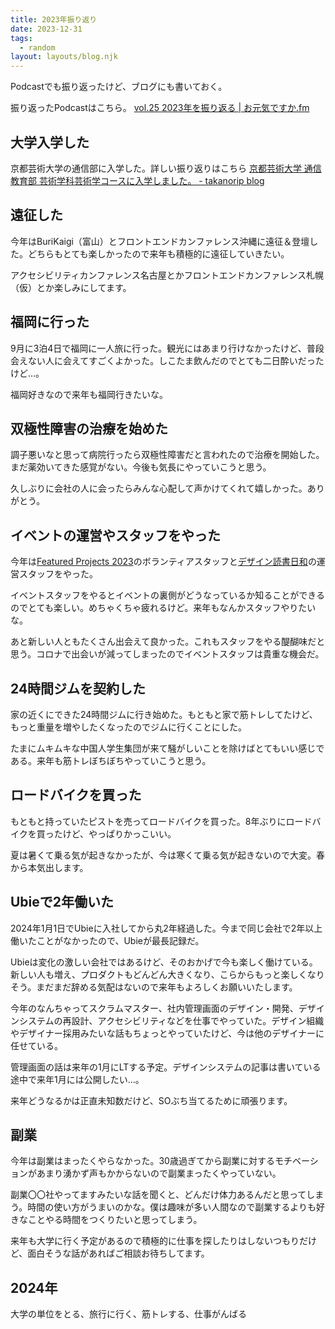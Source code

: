 ```yaml
---
title: 2023年振り返り
date: 2023-12-31
tags:
  - random
layout: layouts/blog.njk
---
```


Podcastでも振り返ったけど、ブログにも書いておく。

振り返ったPodcastはこちら。
[vol.25 2023年を振り返る | お元気ですか.fm](https://podcasters.spotify.com/pod/show/ogenkidesuka-fm/episodes/vol-25-2023-e2dpfpb/a-aapnm62)

## 大学入学した

京都芸術大学の通信部に入学した。詳しい振り返りはこちら
[京都芸術大学 通信教育部 芸術学科芸術学コースに入学しました。 - takanorip blog](https://blog.takanorip.com/posts/2023-12-10-kyoto-art-university/)

## 遠征した

今年はBuriKaigi（富山）とフロントエンドカンファレンス沖縄に遠征＆登壇した。どちらもとても楽しかったので来年も積極的に遠征していきたい。

アクセシビリティカンファレンス名古屋とかフロントエンドカンファレンス札幌（仮）とか楽しみにしてます。

## 福岡に行った

9月に3泊4日で福岡に一人旅に行った。観光にはあまり行けなかったけど、普段会えない人に会えてすごくよかった。しこたま飲んだのでとても二日酔いだったけど…。

福岡好きなので来年も福岡行きたいな。

## 双極性障害の治療を始めた

調子悪いなと思って病院行ったら双極性障害だと言われたので治療を開始した。まだ薬効いてきた感覚がない。今後も気長にやっていこうと思う。

久しぶりに会社の人に会ったらみんな心配して声かけてくれて嬉しかった。ありがとう。

## イベントの運営やスタッフをやった

今年は[Featured Projects 2023](https://www.featuredprojects.jp/)のボランティアスタッフと[デザイン読書日和](https://dezabiyo.studio.site/)の運営スタッフをやった。

イベントスタッフをやるとイベントの裏側がどうなっているか知ることができるのでとても楽しい。めちゃくちゃ疲れるけど。来年もなんかスタッフやりたいな。

あと新しい人ともたくさん出会えて良かった。これもスタッフをやる醍醐味だと思う。コロナで出会いが減ってしまったのでイベントスタッフは貴重な機会だ。

## 24時間ジムを契約した

家の近くにできた24時間ジムに行き始めた。もともと家で筋トレしてたけど、もっと重量を増やしたくなったのでジムに行くことにした。

たまにムキムキな中国人学生集団が来て騒がしいことを除けばとてもいい感じである。来年も筋トレぼちぼちやっていこうと思う。

## ロードバイクを買った

もともと持っていたピストを売ってロードバイクを買った。8年ぶりにロードバイクを買ったけど、やっぱりかっこいい。

夏は暑くて乗る気が起きなかったが、今は寒くて乗る気が起きないので大変。春から本気出します。

## Ubieで2年働いた

2024年1月1日でUbieに入社してから丸2年経過した。今まで同じ会社で2年以上働いたことがなかったので、Ubieが最長記録だ。

Ubieは変化の激しい会社ではあるけど、そのおかげで今も楽しく働けている。新しい人も増え、プロダクトもどんどん大きくなり、こらからもっと楽しくなりそう。まだまだ辞める気配はないので来年もよろしくお願いいたします。

今年のなんちゃってスクラムマスター、社内管理画面のデザイン・開発、デザインシステムの再設計、アクセシビリティなどを仕事でやっていた。デザイン組織やデザイナー採用みたいな話もちょっとやっていたけど、今は他のデザイナーに任せている。

管理画面の話は来年の1月にLTする予定。デザインシステムの記事は書いている途中で来年1月には公開したい…。

来年どうなるかは正直未知数だけど、SOぶち当てるために頑張ります。

## 副業

今年は副業はまったくやらなかった。30歳過ぎてから副業に対するモチベーションがあまり湧かず声もかからないので副業まったくやっていない。

副業〇〇社やってますみたいな話を聞くと、どんだけ体力あるんだと思ってしまう。時間の使い方がうまいのかな。僕は趣味が多い人間なので副業するよりも好きなことやる時間をつくりたいと思ってしまう。

来年も大学に行く予定があるので積極的に仕事を探したりはしないつもりだけど、面白そうな話があればご相談お待ちしてます。

## 2024年

大学の単位をとる、旅行に行く、筋トレする、仕事がんばる
